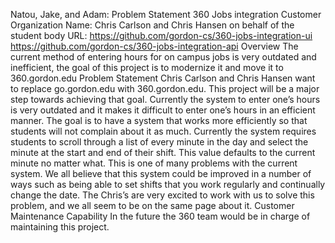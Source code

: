 ﻿Natou, Jake, and Adam: Problem Statement
360 Jobs integration
	Customer
        	Organization Name: Chris Carlson and Chris Hansen 			on behalf of the student body
       		URL:
             https://github.com/gordon-cs/360-jobs-integration-ui
             https://github.com/gordon-cs/360-jobs-integration-api
	Overview
		The current method of entering hours for on 			campus jobs is very outdated and inefficient, the 			goal of this project is to modernize it and move 			it to 360.gordon.edu
	Problem Statement
		Chris Carlson and Chris Hansen want to replace 			go.gordon.edu with 360.gordon.edu. This project 		will be a major step towards achieving that goal. 			Currently the system to enter one’s hours is very 			outdated and it makes it difficult to enter one’s 			hours in an efficient manner. The goal is to have 			a system that works more efficiently so that 			students will not complain about it as much. 			Currently the system requires students to scroll 			through a list of every minute in the day and 			select the minute at the start and end of their 		shift. This value defaults to the current minute 			no matter what. This is one of many problems with 			the current system. We all believe that this 			system could be improved in a number of ways such 			as being able to set shifts that you work 			regularly and continually change the date. The 			Chris’s are very excited to work with us to solve 			this problem, and we all seem to be on the same 		page about it.
	Customer Maintenance Capability
		In the future the 360 team would be in charge of 			maintaining this project.
